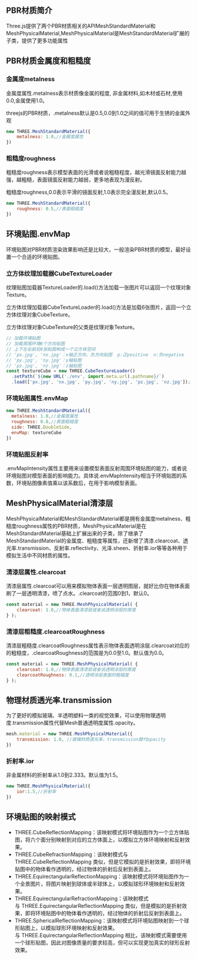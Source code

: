 ## PBR材质简介

Three.js提供了两个PBR材质相关的APIMeshStandardMaterial和MeshPhysicalMaterial,MeshPhysicalMaterial是MeshStandardMaterial扩展的子类，提供了更多功能属性

## PBR材质金属度和粗糙度

### 金属度metalness

金属度属性.metalness表示材质像金属的程度, 非金属材料,如木材或石材,使用0.0,金属使用1.0。

threejs的PBR材质，.metalness默认是0.5,0.0到1.0之间的值可用于生锈的金属外观

```js
new THREE.MeshStandardMaterial({
    metalness: 1.0,//金属度属性
})
```

### 粗糙度roughness

粗糙度roughness表示模型表面的光滑或者说粗糙程度，越光滑镜面反射能力越强，越粗糙，表面镜面反射能力越弱，更多地表现为漫反射。

粗糙度roughness,0.0表示平滑的镜面反射,1.0表示完全漫反射,默认0.5。

```js
new THREE.MeshStandardMaterial({
    roughness: 0.5,//表面粗糙度
})
```

## 环境贴图.envMap

环境贴图对PBR材质渲染效果影响还是比较大，一般渲染PBR材质的模型，最好设置一个合适的环境贴图。

### 立方体纹理加载器CubeTextureLoader

纹理贴图加载器TextureLoader的.load()方法加载一张图片可以返回一个纹理对象Texture。

立方体纹理加载器CubeTextureLoader的.load()方法是加载6张图片，返回一个立方体纹理对象CubeTexture。

立方体纹理对象CubeTexture的父类是纹理对象Texture。

```js
// 加载环境贴图
// 加载周围环境6个方向贴图
// 上下左右前后6张贴图构成一个立方体空间
// 'px.jpg', 'nx.jpg'：x轴正方向、负方向贴图  p:正positive  n:负negative
// 'py.jpg', 'ny.jpg'：y轴贴图
// 'pz.jpg', 'nz.jpg'：z轴贴图
const textureCube = new THREE.CubeTextureLoader()
  .setPath(`${new URL('./env', import.meta.url).pathname}/`)
  .load(['px.jpg', 'nx.jpg', 'py.jpg', 'ny.jpg', 'pz.jpg', 'nz.jpg']);
```

### 环境贴图属性.envMap

```js
new THREE.MeshStandardMaterial({
  metalness: 1.0,//金属度属性
  roughness: 0.8,//表面粗糙度
  side: THREE.DoubleSide,
  envMap: textureCube
})
```

### 环境贴图反射率

.envMapIntensity属性主要用来设置模型表面反射周围环境贴图的能力，或者说环境贴图对模型表面的影响能力。具体说.envMapIntensity相当于环境贴图的系数，环境贴图像素值乘以该系数后，在用于影响模型表面。

## MeshPhysicalMaterial清漆层

MeshPhysicalMaterial和MeshStandardMaterial都是拥有金属度metalness、粗糙度roughness属性的PBR材质，MeshPhysicalMaterial是在MeshStandardMaterial基础上扩展出来的子类，除了继承了MeshStandardMaterial的金属度、粗糙度等属性，还新增了清漆.clearcoat、透光率.transmission、反射率.reflectivity、光泽.sheen、折射率.ior等等各种用于模拟生活中不同材质的属性。

### 清漆层属性.clearcoat

清漆层属性.clearcoat可以用来模拟物体表面一层透明图层，就好比你在物体表面刷了一层透明清漆，喷了点水。.clearcoat的范围0到1，默认0。

```js
const material = new THREE.MeshPhysicalMaterial( {
	clearcoat: 1.0,//物体表面清漆层或者说透明涂层的厚度
} );
```

### 清漆层粗糙度.clearcoatRoughness

清漆层粗糙度.clearcoatRoughness属性表示物体表面透明涂层.clearcoat对应的的粗糙度，.clearcoatRoughness的范围是为0.0至1.0。默认值为0.0。

```js
const material = new THREE.MeshPhysicalMaterial( {
	clearcoat: 1.0,//物体表面清漆层或者说透明涂层的厚度
	clearcoatRoughness: 0.1,//透明涂层表面的粗糙度
} );
```

## 物理材质透光率.transmission

为了更好的模拟玻璃、半透明塑料一类的视觉效果，可以使用物理透明度.transmission属性代替Mesh普通透明度属性.opacity。

```js
mesh.material = new THREE.MeshPhysicalMaterial({
    transmission: 1.0, //玻璃材质透光率，transmission替代opacity 
})
```

### 折射率.ior

非金属材料的折射率从1.0到2.333。默认值为1.5。

```js
new THREE.MeshPhysicalMaterial({
    ior:1.5,//折射率
})
```

## 环境贴图的映射模式

- THREE.CubeReflectionMapping：该映射模式将环境贴图作为一个立方体贴图，将六个面分别映射到对应的立方体面上，以模拟立方体环境映射和反射效果。
- THREE.CubeRefractionMapping：该映射模式与 THREE.CubeReflectionMapping 类似，但是它模拟的是折射效果，即将环境贴图中的物体看作透明的，经过物体的折射后反射到表面上。
- THREE.EquirectangularReflectionMapping：该映射模式将环境贴图作为一个全景图片，将图片映射到球体或半球体上，以模拟球形环境映射和反射效果。
- THREE.EquirectangularRefractionMapping：该映射模式与 THREE.EquirectangularReflectionMapping 类似，但是模拟的是折射效果，即将环境贴图中的物体看作透明的，经过物体的折射后反射到表面上。
- THREE.SphericalReflectionMapping：该映射模式将环境贴图映射到一个球形贴图上，以模拟球形环境映射和反射效果。与 THREE.EquirectangularReflectionMapping 相比，该映射模式需要使用一个球形贴图，因此对图像质量的要求较高，但可以实现更加真实的球形反射效果。
